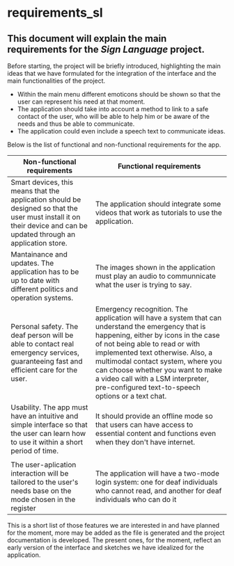 # requirements_sl
## This document will explain the main requirements for the *Sign Language* project.


Before starting, the project will be briefly introduced, highlighting the main ideas that we have formulated for the integration of the interface and the main functionalities of the project.

 - Within the main menu different emoticons should be shown so that the user can represent his need at that moment.
 - The application should take into account a method to link to a safe contact of the user, who will be able to help him or be aware of the needs and thus be able to communicate.
 - The application could even include a speech text to communicate ideas.
 
 Below is the list of functional and non-functional requirements for the app.
 
| Non-functional requirements | Functional requirements |
|--|--|
| Smart devices, this means that the application should be designed so that the user must install it on their device and can be updated through an application store. | The application should integrate some videos that work as tutorials to use the application. |
| Mantainance and updates. The application has to be up to date with different politics and operation systems. | The images shown in the application must play an audio to communnicate what the user is trying to say. |
| Personal safety. The deaf person will be able to contact real emergency services, guaranteeing fast and efficient care for the user. | Emergency recognition. The application will have a system that can understand the emergency that is happening, either by icons in the case of not being able to read or with implemented text otherwise. Also, a multimodal contact system, where you can choose whether you want to make a video call with a LSM interpreter, pre-configured text-to-speech options or a text chat. |
| Usability. The app must have an intuitive and simple interface so that the user can learn how to use it within a short period of time. | It should provide an offline mode so that users can have access to essential content and functions even when they don't have internet. |
|  |  |
|The user-aplication interaction will be tailored to the user's needs base on the mode chosen in the register  | The application will have a two-mode login system: one for deaf individuals who cannot read, and another for deaf individuals who can do it |


This is a short list of those features we are interested in and have planned for the moment, more may be added as the file is generated and the project documentation is developed. The present ones, for the moment, reflect an early version of the interface and sketches we have idealized for the application.
